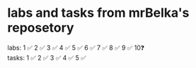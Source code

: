 # labs and tasks from mrBelka's reposetory 
labs: 1 ✅ 2 ✅ 3 ✅ 4 ✅ 5 ✅ 6 ✅ 7 ✅ 8 ✅ 9 ✅ 10❓ <br>
tasks: 1 ✅ 2 ✅ 3 ✅ 4 ✅ 5 ✅
